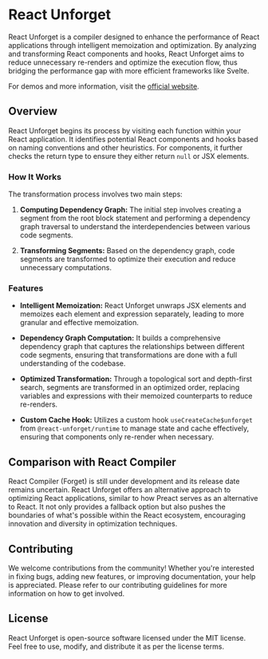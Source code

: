 # React Unforget

React Unforget is a compiler designed to enhance the performance of React applications through intelligent memoization and optimization. By analyzing and transforming React components and hooks, React Unforget aims to reduce unnecessary re-renders and optimize the execution flow, thus bridging the performance gap with more efficient frameworks like Svelte.

For demos and more information, visit the [official website](https://react-unforget.vercel.app/).

## Overview

React Unforget begins its process by visiting each function within your React application. It identifies potential React components and hooks based on naming conventions and other heuristics. For components, it further checks the return type to ensure they either return `null` or JSX elements.

### How It Works

The transformation process involves two main steps:

1. **Computing Dependency Graph:** The initial step involves creating a segment from the root block statement and performing a dependency graph traversal to understand the interdependencies between various code segments.

2. **Transforming Segments:** Based on the dependency graph, code segments are transformed to optimize their execution and reduce unnecessary computations.

### Features

- **Intelligent Memoization:** React Unforget unwraps JSX elements and memoizes each element and expression separately, leading to more granular and effective memoization.

- **Dependency Graph Computation:** It builds a comprehensive dependency graph that captures the relationships between different code segments, ensuring that transformations are done with a full understanding of the codebase.

- **Optimized Transformation:** Through a topological sort and depth-first search, segments are transformed in an optimized order, replacing variables and expressions with their memoized counterparts to reduce re-renders.

- **Custom Cache Hook:** Utilizes a custom hook `useCreateCache$unforget` from `@react-unforget/runtime` to manage state and cache effectively, ensuring that components only re-render when necessary.

## Comparison with React Compiler

React Compiler (Forget) is still under development and its release date remains uncertain. React Unforget offers an alternative approach to optimizing React applications, similar to how Preact serves as an alternative to React. It not only provides a fallback option but also pushes the boundaries of what's possible within the React ecosystem, encouraging innovation and diversity in optimization techniques.

## Contributing

We welcome contributions from the community! Whether you're interested in fixing bugs, adding new features, or improving documentation, your help is appreciated. Please refer to our contributing guidelines for more information on how to get involved.

## License

React Unforget is open-source software licensed under the MIT license. Feel free to use, modify, and distribute it as per the license terms.
